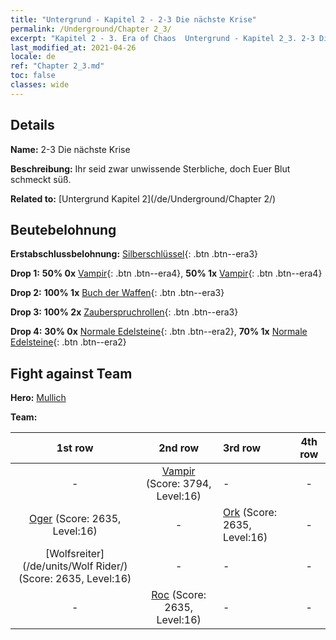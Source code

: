```yaml
---
title: "Untergrund - Kapitel 2 - 2-3 Die nächste Krise"
permalink: /Underground/Chapter 2_3/
excerpt: "Kapitel 2 - 3. Era of Chaos  Untergrund - Kapitel 2_3. 2-3 Die nächste Krise"
last_modified_at: 2021-04-26
locale: de
ref: "Chapter 2_3.md"
toc: false
classes: wide
---
```


## Details

 **Name:** 2-3 Die nächste Krise

 **Beschreibung:** Ihr seid zwar unwissende Sterbliche, doch Euer Blut schmeckt süß.

 **Related to:** [Untergrund Kapitel 2](/de/Underground/Chapter 2/)

## Beutebelohnung

 **Erstabschlussbelohnung:** [Silberschlüssel](/ItemsDE/con_693/){: .btn .btn--era3}

 **Drop 1:** **50% 0x** [Vampir](/ItemsDE/unt_211/){: .btn .btn--era4}, **50% 1x** [Vampir](/ItemsDE/unt_211/){: .btn .btn--era4}

 **Drop 2:** **100% 1x** [Buch der Waffen](/ItemsDE/mat_18/){: .btn .btn--era3}

 **Drop 3:** **100% 2x** [Zauberspruchrollen](/ItemsDE/con_694/){: .btn .btn--era3}

 **Drop 4:** **30% 0x** [Normale Edelsteine](/ItemsDE/mat_10/){: .btn .btn--era2}, **70% 1x** [Normale Edelsteine](/ItemsDE/mat_10/){: .btn .btn--era2}


## Fight against Team
 **Hero:** [Mullich](/de/heroes/Mullich/)

 **Team:**


  | 1st row | 2nd row | 3rd row | 4th row |
  |:----:|:----:|:----|:----:|
  | - | [Vampir](/de/units/Vampire/) (Score: 3794, Level:16)  | - | - |
  | [Oger](/de/units/Ogre/) (Score: 2635, Level:16)  | - | [Ork](/de/units/Orc/) (Score: 2635, Level:16)  | - |
  | [Wolfsreiter](/de/units/Wolf Rider/) (Score: 2635, Level:16)  | - | - | - |
  | - | [Roc](/de/units/Roc/) (Score: 2635, Level:16)  | - | - |


